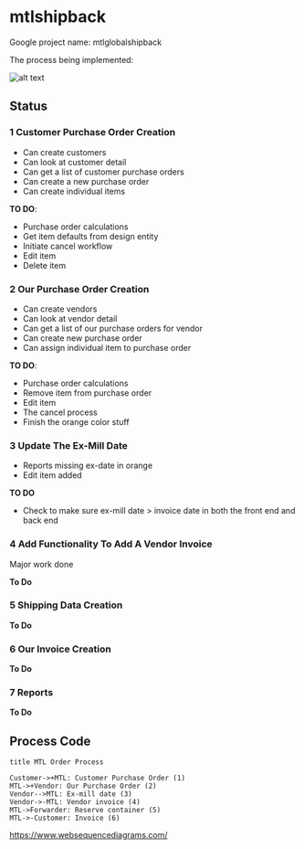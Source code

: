 # mtlshipback

Google project name: mtlglobalshipback

The process being implemented:

![alt text](https://www.websequencediagrams.com/cgi-bin/cdraw?lz=dGl0bGUgTVRMIE9yZGVyIFByb2Nlc3MKCkN1c3RvbWVyLT4rTVRMOiAACAggUHVyY2hhc2UAKgcoMSkKTVRMLT4rVmVuZG9yOiBPdQATEjIpCgAZBi0tPgBKBUV4LW1pbGwgZGF0ZSAoMwAWCT4tAGkFAEYGIGludm9pY2UgKDQAXgdGb3J3YXJkZXI6IFJlc2VydmUgY29udGFpbmVyICg1AIEEBy0AgTUIOiBJADoINikKCg&s=patent)
    
## Status

### 1 Customer Purchase Order Creation

* Can create customers
* Can look at customer detail
* Can get a list of customer purchase orders
* Can create a new purchase order
* Can create individual items

**TO DO**:

* Purchase order calculations
* Get item defaults from design entity
* Initiate cancel workflow
* Edit item
* Delete item

### 2 Our Purchase Order Creation

* Can create vendors
* Can look at vendor detail
* Can get a list of our purchase orders for vendor
* Can create new purchase order
* Can assign individual item to purchase order

**TO DO**:
* Purchase order calculations
* Remove item from purchase order
* Edit item
* The cancel process
* Finish the orange color stuff

### 3 Update The Ex-Mill Date

* Reports missing ex-date in orange
* Edit item added

**TO DO**

* Check to make sure ex-mill date > invoice date in both the front end and back end

### 4 Add Functionality To Add A Vendor Invoice

Major work done

**To Do**

### 5 Shipping Data Creation

**To Do**

### 6 Our Invoice Creation

**To Do**

### 7 Reports

**To Do**

## Process Code

    title MTL Order Process
    
    Customer->+MTL: Customer Purchase Order (1)
    MTL->+Vendor: Our Purchase Order (2)
    Vendor-->MTL: Ex-mill date (3)
    Vendor->-MTL: Vendor invoice (4)
    MTL->Forwarder: Reserve container (5)
    MTL->-Customer: Invoice (6)
    
https://www.websequencediagrams.com/